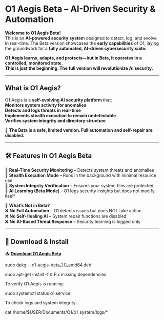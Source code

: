 # O1 Aegis Beta – AI-Driven Security & Automation

**Welcome to O1 Aegis Beta!**  
This is an **AI-powered security system** designed to detect, log, and evolve in real-time. The Beta version showcases the **early capabilities** of O1, laying the groundwork for a **fully automated, AI-driven cybersecurity suite.**  

 **O1 Aegis learns, adapts, and protects—but in Beta, it operates in a controlled, monitored state.**  
 **This is just the beginning. The full version will revolutionize AI security.**  

---

## **What is O1 Aegis?**
O1 Aegis is a **self-evolving AI security platform** that:  
**Monitors system activity for anomalies**  
**Detects and logs threats in real-time**  
**Implements stealth execution to remain undetectable**  
**Verifies system integrity and directory structure**  

📢 **The Beta is a safe, limited version. Full automation and self-repair are disabled.**  

---

## **🛠️ Features in O1 Aegis Beta**
🔹 **Real-Time Security Monitoring** – Detects system threats and anomalies  
🔹 **Stealth Execution Mode** – Runs in the background with minimal resource use  
🔹 **System Integrity Verification** – Ensures your system files are protected  
🔹 **AI Learning (Beta Mode)** – O1 logs security insights but does not modify itself  

🛑 **What’s Not in Beta?**  
❌ **No Full Automation** – O1 detects issues but does NOT take action  
❌ **No Self-Healing AI** – System repair functions are disabled  
❌ **No AI-Based Threat Response** – Security learning is logged only  

---

## **🔗 Download & Install**
📥 **[Download O1 Aegis Beta](https://github.com/Pax-AI-ops/O1-Aegis/releases/latest/download/o1-aegis-beta_1.0_amd64.deb)**  

sudo dpkg -i o1-aegis-beta_1.0_amd64.deb

sudo apt-get install -f  # Fix missing dependencies


To verify O1 Aegis is running:

sudo systemctl status o1.service


To check logs and system integrity:

cat /home/$USER/Documents/O1/o1_system/logs/*
